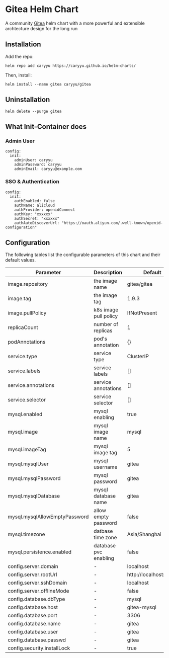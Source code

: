 # Gitea Helm Chart
A community [Gitea](https://gitea.com/) helm chart with a more powerful and extensible archtecture design for the long run 

## Installation

Add the repo:

```
helm repo add caryyu https://caryyu.github.io/helm-charts/
```

Then, install: 

```
helm install --name gitea caryyu/gitea
```

## Uninstallation

```
helm delete --purge gitea
```

## What Init-Container does

### Admin User

```
config:
  init:
    adminUser: caryyu
    adminPassword: caryyu
    adminEmail: caryyu@example.com
```

### SSO & Authentication

```
config:
  init:
    authEnabled: false
    authName: alicloud
    authProvider: openidConnect
    authKey: "xxxxxx"
    authSecret: "xxxxxx"
    authAutoDiscoverUrl: "https://oauth.aliyun.com/.well-known/openid-configuration"
```

## Configuration
The following tables list the configurable parameters of this chart and their default values.

| Parameter                  | Description                                     | Default                                                    |
| -----------------------    | ---------------------------------------------   | ---------------------------------------------------------- |
| image.repository              | the image name        | gitea/gitea           |
| image.tag                     | the image tag         | 1.9.3                 |
| image.pullPolicy              | k8s image pull policy | IfNotPresent          |
| replicaCount                  | number of replicas    | 1                     |
| podAnnotations                | pod's annotation      | {}                    |
| service.type                  | service type          | ClusterIP             |
| service.labels                | service labels        | []                    |
| service.annotations           | service annotations   | []                    |
| service.selector              | service selector      | []                    |
| mysql.enabled                 | mysql enabling        | true                  |
| mysql.image                   | mysql image name      | mysql                 |
| mysql.imageTag                | mysql image tag       | 5                     |
| mysql.mysqlUser               | mysql username        | gitea                 |
| mysql.mysqlPassword           | mysql password        | gitea                 |
| mysql.mysqlDatabase           | mysql database name   | gitea                 |
| mysql.mysqlAllowEmptyPassword | allow empty password  | false                 |
| mysql.timezone                | datbase time zone     | Asia/Shanghai         |
| mysql.persistence.enabled     | database pvc enabling | false                 |
| config.server.domain          | -                     | localhost             |
| config.server.rootUrl         | -                     | http://localhost:3000 |
| config.server.sshDomain       | -                     | localhost             |
| config.server.offlineMode     | -                     | false                 |
| config.database.dbType        | -                     | mysql                 |
| config.database.host          | -                     | gitea-mysql           |
| config.database.port          | -                     | 3306                  |
| config.database.name          | -                     | gitea                 |
| config.database.user          | -                     | gitea                 |
| config.database.passwd        | -                     | gitea                 |
| config.security.installLock   | -                     | true                  |
